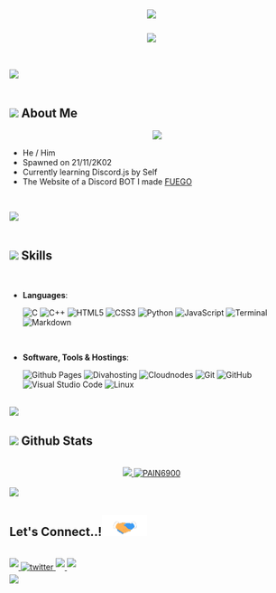 
<h1 align="center"><img src="https://www.pngplay.com/wp-content/uploads/5/Welcome-Download-Free-PNG.png" width = "400"></h1>

<p align="center">
  <a href="https://github.com/Pain6900"><img src="https://readme-typing-svg.herokuapp.com?font=Time+New+Roman&color=cyan&size=25&center=true&vCenter=true&width=600&height=100&lines=Hey+Welcome+To+My+GitHub..&hearts;++;PAINFUEGO+here+...;Self-taught+Node.Js+Developer;Active+Learner/Researcher;Love+to+learn+new+stuffs..<3"></a>
</p>


<br>

<img src="https://user-images.githubusercontent.com/73097560/115834477-dbab4500-a447-11eb-908a-139a6edaec5c.gif"><br><br>	
## <img src="https://media2.giphy.com/media/QssGEmpkyEOhBCb7e1/giphy.gif?cid=ecf05e47a0n3gi1bfqntqmob8g9aid1oyj2wr3ds3mg700bl&rid=giphy.gif" width ="25"><b> About Me</b>

<picture> <img align="right" src="https://images-ext-2.discordapp.net/external/Z71clEh5ZkoPnvHEDyOzks35lsRZhgmhr66ADRXP0jM/%3Fsize%3D2048/https/cdn.discordapp.com/avatars/692617937512562729/2169a4f0b0685616b90cf7dc241d3dc0.webp?width=639&height=639" width = 250px></picture>

<br>

- He / Him
- Spawned on 21/11/2K02
- Currently learning Discord.js by Self
- The Website of a Discord BOT I made [FUEGO](https://dash.painfuego.repl.co)

<br>

<img src="https://user-images.githubusercontent.com/73097560/115834477-dbab4500-a447-11eb-908a-139a6edaec5c.gif"><br><br>
## <img src="https://media2.giphy.com/media/QssGEmpkyEOhBCb7e1/giphy.gif?cid=ecf05e47a0n3gi1bfqntqmob8g9aid1oyj2wr3ds3mg700bl&rid=giphy.gif" width ="25"><b> Skills</b>
<br>

<p align="center">

- **Languages**:

    ![C](https://img.shields.io/badge/C%20-%232370ED.svg?style=for-the-badge&logo=c&logoColor=white)
    ![C++](https://img.shields.io/badge/C++%20-%2300599C.svg?style=for-the-badge&logo=c%2B%2B&logoColor=white)
    ![HTML5](https://img.shields.io/badge/HTML5%20-%23E34F26.svg?style=for-the-badge&logo=html5&logoColor=white)
    ![CSS3](https://img.shields.io/badge/CSS%20-%231572B6.svg?style=for-the-badge&logo=css3&logoColor=white)
    ![Python](https://img.shields.io/badge/Python%20-%2314354C.svg?style=for-the-badge&logo=python&logoColor=white)
    ![JavaScript](https://img.shields.io/badge/JavaScript%20-%23F7DF1E.svg?style=for-the-badge&logo=javascript&logoColor=black)
    ![Terminal](https://img.shields.io/badge/Terminal-%23054020?style=for-the-badge&logo=gnu-bash&logoColor=white)
    ![Markdown](https://img.shields.io/badge/markdown-%23000000.svg?style=for-the-badge&logo=markdown&logoColor=white)  
    
    
<br>

- **Software, Tools & Hostings**:

    ![Github Pages](https://img.shields.io/badge/Pages-%23000000.svg?style=for-the-badge&logo=github&logoColor=white)
    ![Divahosting](https://img.shields.io/badge/Divahosting.net-%23F400F0.svg?style=for-the-badge&logo=googledrive&logoColor=white)
    ![Cloudnodes](https://img.shields.io/badge/Cloudnodes-%2300B4BC.svg?style=for-the-badge&logo=laravelhorizon&logoColor=white)
    ![Git](https://img.shields.io/badge/git-%23F05033.svg?style=for-the-badge&logo=git&logoColor=white)
    ![GitHub](https://img.shields.io/badge/github-%23121011.svg?style=for-the-badge&logo=github&logoColor=white)
    ![Visual Studio Code](https://img.shields.io/badge/VS%20CODE-0078d7.svg?style=for-the-badge&logo=visual-studio-code&logoColor=white)
    ![Linux](https://img.shields.io/badge/Linux-FCC624?style=for-the-badge&logo=linux&logoColor=black)  



</p>

<br>
<img src="https://user-images.githubusercontent.com/73097560/115834477-dbab4500-a447-11eb-908a-139a6edaec5c.gif"><br>


## <img src="https://media.giphy.com/media/iY8CRBdQXODJSCERIr/giphy.gif" width="35"><b> Github Stats </b>
<br>

<div align="center">

<a href="https://github.com/PAIN6900/">
  <img src="https://github-readme-stats.vercel.app/api?username=PAIN6900&include_all_commits=true&count_private=true&show_icons=true&line_height=20&title_color=7A7ADB&icon_color=2234AE&text_color=D3D3D3&bg_color=0,000000,130F40" width="450"/>
  <img src="https://github-readme-stats.vercel.app/api/top-langs?username=PAIN6900&show_icons=true&locale=en&layout=compact&line_height=20&title_color=7A7ADB&icon_color=2234AE&text_color=D3D3D3&bg_color=0,000000,130F40" width="375"  alt="PAIN6900"/>

</a>
</div>
<br>
<img src="https://user-images.githubusercontent.com/73097560/115834477-dbab4500-a447-11eb-908a-139a6edaec5c.gif"><br>

## <b> Let's Connect..!</b><img src="https://github.com/0xAbdulKhalid/0xAbdulKhalid/raw/main/assets/mdImages/handshake.gif" width ="80">
<br>
<div align='left'>

<a href="" target="_blank">
<img src="https://img.shields.io/badge/whatsapp:  PAINFUEGO-%2325D366.svg?style=for-the-badge&logo=whatsapp&logoColor=white" t=mail style="margin-bottom: 5px;" />
</a>

<a href="" target="_blank">
<img src="https://img.shields.io/badge/twitter:  PAINFUEGO-%2300acee.svg?color=1DA1F2&style=for-the-badge&logo=twitter&logoColor=white" alt=twitter style="margin-bottom: 5px;"/>
</a>

<a href="" target="_blank">
<img src="https://img.shields.io/badge/gmail:  PAINFUEGO-%23EA4335.svg?style=for-the-badge&logo=gmail&logoColor=white" t=mail style="margin-bottom: 5px;" />
</a>

<a href="" target="_blank">
<img src="https://img.shields.io/badge/discord:  PAINFUEGO-%234E5D94.svg?style=for-the-badge&logo=discord&logoColor=white" t=mail style="margin-bottom: 5px;" />
</a>	
</div>
<img src="https://user-images.githubusercontent.com/73097560/115834477-dbab4500-a447-11eb-908a-139a6edaec5c.gif">

